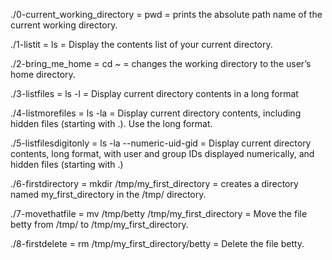 ./0-current_working_directory = pwd = prints the absolute path name of the current working directory.

./1-listit = ls = Display the contents list of your current directory.

./2-bring_me_home = cd ~ = changes the working directory to the user’s home directory.

./3-listfiles = ls -l = Display current directory contents in a long format

./4-listmorefiles = ls -la = Display current directory contents, including hidden files (starting with .). Use the long format.

./5-listfilesdigitonly = ls -la --numeric-uid-gid = Display current directory contents, long format, with user and group IDs displayed numerically, and hidden files (starting with .)

./6-firstdirectory = mkdir /tmp/my_first_directory = creates a directory named my_first_directory in the /tmp/ directory.

./7-movethatfile = mv /tmp/betty  /tmp/my_first_directory = Move the file betty from /tmp/ to /tmp/my_first_directory.

./8-firstdelete = rm /tmp/my_first_directory/betty = Delete the file betty.
